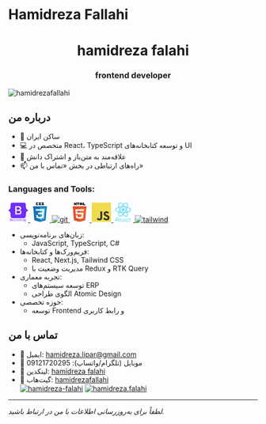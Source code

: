 # Hamidreza Fallahi

<h1 align="center">hamidreza falahi</h1>
<h3 align="center">frontend developer</h3>
<p align="left"> <img src="https://komarev.com/ghpvc/?username=hamidrezafallahi&label=Profile%20views&color=0e75b6&style=plastic" alt="hamidrezafallahi" /> </p>


## درباره من

- 📍 ساکن ایران  
- 💻 متخصص در React، TypeScript و توسعه کتابخانه‌های UI  
- 🚀 علاقه‌مند به متن‌باز و اشتراک دانش  
- 📫 راه‌های ارتباطی در بخش «تماس با من»  

<h3 align="left">Languages and Tools:</h3>
<p align="left"> <a href="https://getbootstrap.com" target="_blank" rel="noreferrer"> <img src="https://raw.githubusercontent.com/devicons/devicon/master/icons/bootstrap/bootstrap-plain-wordmark.svg" alt="bootstrap" width="40" height="40"/> </a> <a href="https://www.w3schools.com/css/" target="_blank" rel="noreferrer"> <img src="https://raw.githubusercontent.com/devicons/devicon/master/icons/css3/css3-original-wordmark.svg" alt="css3" width="40" height="40"/> </a> <a href="https://git-scm.com/" target="_blank" rel="noreferrer"> <img src="https://www.vectorlogo.zone/logos/git-scm/git-scm-icon.svg" alt="git" width="40" height="40"/> </a> <a href="https://www.w3.org/html/" target="_blank" rel="noreferrer"> <img src="https://raw.githubusercontent.com/devicons/devicon/master/icons/html5/html5-original-wordmark.svg" alt="html5" width="40" height="40"/> </a> <a href="https://developer.mozilla.org/en-US/docs/Web/JavaScript" target="_blank" rel="noreferrer"> <img src="https://raw.githubusercontent.com/devicons/devicon/master/icons/javascript/javascript-original.svg" alt="javascript" width="40" height="40"/> </a> <a href="https://reactjs.org/" target="_blank" rel="noreferrer"> <img src="https://raw.githubusercontent.com/devicons/devicon/master/icons/react/react-original-wordmark.svg" alt="react" width="40" height="40"/> </a> <a href="https://tailwindcss.com/" target="_blank" rel="noreferrer"> <img src="https://www.vectorlogo.zone/logos/tailwindcss/tailwindcss-icon.svg" alt="tailwind" width="40" height="40"/> </a> </p>

- زبان‌های برنامه‌نویسی:  
  - JavaScript, TypeScript, C#  
- فریم‌ورک‌ها و کتابخانه‌ها:  
  - React, Next.js, Tailwind CSS  
  - مدیریت وضعیت با Redux و RTK Query  
- تجربه معماری:  
  - توسعه سیستم‌های ERP  
  - الگوی طراحی Atomic Design  
- حوزه تخصصی:  
  - توسعه Frontend و رابط کاربری  

## تماس با من

- 📧 ایمیل: hamidreza.lipar@gmail.com  
- 📱 موبایل (تلگرام/واتساپ): 09121720295  
- 🔗 لینکدین: [hamidreza falahi](https://www.linkedin.com/in/hamidreza-falahi)  
- 🐙 گیت‌هاب: [hamidrezafallahi](https://github.com/hamidrezafallahi)  
<a href="https://linkedin.com/in/hamidreza-falahi" target="blank"><img align="center" src="https://raw.githubusercontent.com/rahuldkjain/github-profile-readme-generator/master/src/images/icons/Social/linked-in-alt.svg" alt="hamidreza-falahi" height="30" width="40" /></a>
<a href="https://instagram.com/hamidreza.falahi" target="blank"><img align="center" src="https://raw.githubusercontent.com/rahuldkjain/github-profile-readme-generator/master/src/images/icons/Social/instagram.svg" alt="hamidreza.falahi" height="30" width="40" /></a>
---

*لطفاً برای به‌روزرسانی اطلاعات با من در ارتباط باشید.*
